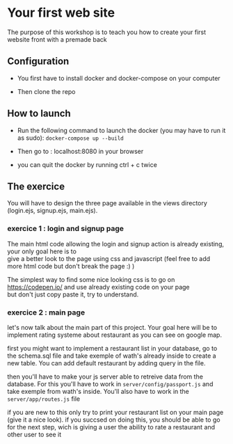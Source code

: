 # Your first web site

The purpose of this workshop is to teach you how to create your first website front with a premade back

## Configuration

- You first have to install docker and docker-compose on your computer

- Then clone the repo

## How to launch

- Run the following command to launch the docker (you may have to run it as sudo):
`docker-compose up --build`  

- Then go to : localhost:8080 in your browser

- you can quit the docker by running ctrl + c twice

## The exercice

You will have to design the three page available in the views directory (login.ejs, signup.ejs, main.ejs).

### exercice 1 : login and signup page

The main html code allowing the login and signup action is already existing, your only goal here is to  
give a better look to the page using css and javascript (feel free to add more html code but don't break the page :) )

The simplest way to find some nice looking css is to go on https://codepen.io/ and use already existing code on your page  
but don't just copy paste it, try to understand.

### exercice 2 : main page

let's now talk about the main part of this project. Your goal here will be to implement rating systeme about restaurant as you can see on google map.

first you might want to implement a restaurant list in your database, go to the schema.sql file and take exemple of wath's already inside to create a new table. You can add default restaurant by adding query in the file.

then you'll have to make your js server able to retreive data from the database. For this you'll have to work in `server/config/passport.js` and take exemple from wath's inside. You'll also have to work in the `server/app/routes.js` file

if you are new to this only try to print your restaurant list on your main page (give it a nice look). if you succsed on doing this, you should be able to go for the next step, wich is giving a user the ability to rate a restaurant and other user to see it
